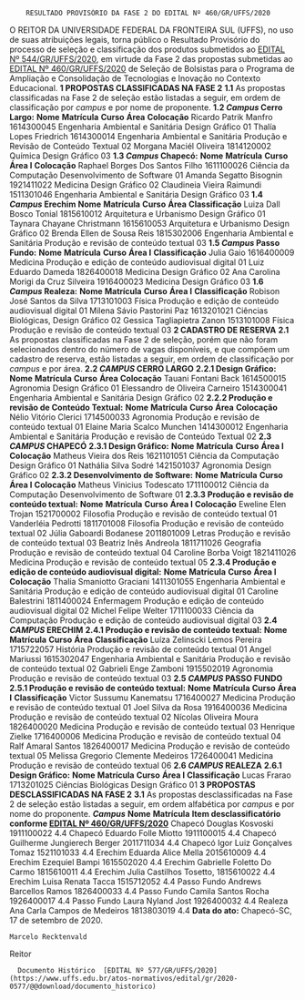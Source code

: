         RESULTADO PROVISÓRIO DA FASE 2 DO EDITAL Nº 460/GR/UFFS/2020  

 O REITOR DA UNIVERSIDADE FEDERAL DA FRONTEIRA SUL (UFFS), no uso de suas atribuições legais, torna público o Resultado Provisório do processo de seleção e classificação dos produtos submetidos ao [EDITAL Nº 544/GR/UFFS/2020](https://www.uffs.edu.br/atos-normativos/edital/gr/2020-0544), em virtude da Fase 2 das propostas submetidas ao [EDITAL Nº 460/GR/UFFS/2020](https://www.uffs.edu.br/atos-normativos/edital/gr/2020-0460) de Seleção de Bolsistas para o Programa de Ampliação e Consolidação de Tecnologias e Inovação no Contexto Educacional.  **1 PROPOSTAS CLASSIFICADAS NA FASE 2** **1.1**  As propostas classificadas na Fase 2 de seleção estão listadas a seguir, em ordem de classificação por *campus*  e por nome de proponente. **1.2 *Campus*  Cerro Largo:**     **Nome**   **Matrícula**   **Curso**   **Área**     **Colocação**     Ricardo Patrik Manfro   1614300045   Engenharia Ambiental e Sanitária   Design Gráfico   01     Thalía Lopes Friedrich   1614300014   Engenharia Ambiental e Sanitária   Produção e Revisão de Conteúdo Textual   02     Morgana Maciél Oliveira   1814120002   Química   Design Gráfico   03     **1.3 *Campus*  Chapecó:**     **Nome**   **Matrícula**   **Curso**   **Área I**    **Colocação**     Raphael Borges Dos Santos Filho   1611100026   Ciência da Computação   Desenvolvimento de Software   01     Amanda Segatto Bisognin   1921411022   Medicina   Design Gráfico   02     Claudineia Vieira Raimundi   1511301046   Engenharia Ambiental e Sanitária   Design Gráfico   03     **1.4 *Campus*  Erechim**     **Nome**   **Matrícula**   **Curso**   **Área**    **Classificação**     Luiza Dall Bosco Tonial   1815610012   Arquitetura e Urbanismo   Design Gráfico   01     Taynara Chayane Christmann   1615610053   Arquitetura e Urbanismo   Design Gráfico   02     Brenda Ellen de Sousa Reis   1815302006   Engenharia Ambiental e Sanitária   Produção e revisão de conteúdo textual   03     **1.5 *Campus*  Passo Fundo:**     **Nome**   **Matrícula**   **Curso**   **Área I**   **Classificação**     Julia Gaio   1616400009   Medicina   Produção e edição de conteúdo audiovisual digital   01     Luiz Eduardo Dameda   1826400018   Medicina   Design Gráfico   02     Ana Carolina Morigi da Cruz Silveira   1916400023   Medicina   Design Gráfico   03     **1.6 *Campus*  Realeza:**     **Nome**   **Matrícula**   **Curso**   **Área I**   **Classificação**     Robison José Santos da Silva   1713101003   Física   Produção e edição de conteúdo audiovisual digital   01     Milena Sávio Pastorini Paz   1613201021   Ciências Biológicas,   Design Gráfico   02     Gessica Tagliapietra Zanon   1513101008   Física   Produção e revisão de conteúdo textual   03      **2 CADASTRO DE RESERVA** **2.1**  As propostas classificadas na Fase 2 de seleção, porém que não foram selecionados dentro do número de vagas disponíveis, e que compõem um cadastro de reserva, estão listadas a seguir, em ordem de classificação por *campus*  e por área. **2.2 *CAMPUS*  CERRO LARGO** **2.2.1 Design Gráfico:**     **Nome**   **Matrícula**   **Curso**   **Área**     **Colocação**     Tauani Fontani Back   1614500015   Agronomia   Design Gráfico   01     Elessandro de Oliveira Carneiro   1514300041   Engenharia Ambiental e Sanitária   Design Gráfico   02     **2.2.2 Produção e revisão de Conteúdo Textual:**     **Nome**   **Matrícula**   **Curso**   **Área**     **Colocação**     Nélio Vitório Clerici   1714500033   Agronomia   Produção e revisão de conteúdo textual   01     Elaine Maria Scalco Munchen   1414300012   Engenharia Ambiental e Sanitária   Produção e revisão de Conteúdo Textual   02     **2.3 *CAMPUS*  CHAPECÓ** **2.3.1 Design Gráfico:**     **Nome**   **Matrícula**   **Curso**   **Área I**    **Colocação**     Matheus Vieira dos Reis   1621101051   Ciência da Computação   Design Gráfico   01     Nathália Silva Sodré   1421501037   Agronomia   Design Gráfico   02     **2.3.2 Desenvolvimento de Software:**     **Nome**   **Matrícula**   **Curso**   **Área I**    **Colocação**     Matheus Vinicius Todescato   1711100012   Ciência da Computação   Desenvolvimento de Software   01     **2.3.3 Produção e revisão de conteúdo textual:**     **Nome**   **Matrícula**   **Curso**   **Área I**    **Colocação**     Eweline Elen Trojan   1521700002   Filosofia   Produção e revisão de conteúdo textual   01     Vanderléia Pedrotti   1811701008   Filosofia   Produção e revisão de conteúdo textual   02     Júlia Gaboardi Bodanese   2011801009   Letras   Produção e revisão de conteúdo textual   03     Beatriz Inês Andreola   1811711026   Geografia   Produção e revisão de conteúdo textual   04     Caroline Borba Voigt   1821411026   Medicina   Produção e revisão de conteúdo textual   05     **2.3.4 Produção e edição de conteúdo audiovisual digital:**     **Nome**   **Matrícula**   **Curso**   **Área I**    **Colocação**     Thalia Smaniotto Graciani   1411301055   Engenharia Ambiental e Sanitária   Produção e edição de conteúdo audiovisual digital   01     Caroline Balestrini   1811400024   Enfermagem   Produção e edição de conteúdo audiovisual digital   02     Michel Felipe Welter   1711100033   Ciência da Computação   Produção e edição de conteúdo audiovisual digital   03     **2.4 *CAMPUS*  ERECHIM** **2.4.1 Produção e revisão de conteúdo textual:**     **Nome**   **Matrícula**   **Curso**   **Área**    **Classificação**     Luíza Zelinscki Lemos Pereira   1715722057   História   Produção e revisão de conteúdo textual   01     Angel Mariussi   1615302047   Engenharia Ambiental e Sanitária   Produção e revisão de conteúdo textual   02     Gabrieli Enge Zamboni   1915502019   Agronomia   Produção e revisão de conteúdo textual   03     **2.5 *CAMPUS*  PASSO FUNDO** **2.5.1 Produção e revisão de conteúdo textual:**     **Nome**   **Matrícula**   **Curso**   **Área I**   **Classificação**     Victor Sussumu Kanematsu   1716400027   Medicina   Produção e revisão de conteúdo textual   01     Joel Silva da Rosa   1916400036   Medicina   Produção e revisão de conteúdo textual   02     Nícolas Oliveira Moura   1826400020   Medicina   Produção e revisão de conteúdo textual   03     Henrique Zielke   1716400006   Medicina   Produção e revisão de conteúdo textual   04     Ralf Amaral Santos   1826400017   Medicina   Produção e revisão de conteúdo textual   05     Melissa Gregorio Clemente Medeiros   1726400041   Medicina   Produção e revisão de conteúdo textual   06     **2.6 *CAMPUS*  REALEZA** **2.6.1 Design Gráfico:**     **Nome**   **Matrícula**   **Curso**   **Área I**   **Classificação**     Lucas Frarao   1713201025   Ciências Biológicas   Design Gráfico   01      **3 PROPOSTAS DESCLASSIFICADAS NA FASE 2** **3.1**  As propostas desclassificadas na Fase 2 de seleção estão listadas a seguir, em ordem alfabética por *campus*  e por nome do proponente.      ***Campus***    **Nome**   **Matrícula**   **Item desclassificatório conforme [EDITAL Nº 460/GR/UFFS/2020](https://www.uffs.edu.br/atos-normativos/edital/gr/2020-0460)**     Chapecó   Douglas Kosvoski   1911100022   4.4     Chapecó   Eduardo Folle Miotto   1911100015   4.4     Chapecó   Guilherme Jungierech Berger   2011711034   4.4     Chapecó   Igor Luiz Gonçalves Tomaz   1521101033   4.4     Erechim   Eduarda Alice Mella   2015610009   4.4     Erechim   Ezequiel Bampi   1615502020   4.4     Erechim   Gabrielle Foletto Do Carmo   1815610011   4.4     Erechim   Julia Castilhos Tosetto,   1815610022   4.4     Erechim   Luisa Renata Tacca   1515712052   4.4    Passo Fundo  Andrews Barcellos Ramos   1826400033   4.4     Passo Fundo   Camila Santos Rocha   1926400017   4.4     Passo Fundo   Laura Nyland Jost   1926400032   4.4     Realeza   Ana Carla Campos de Medeiros   1813803019   4.4          **Data do ato:** Chapecó-SC, 17 de setembro de 2020.   
 

    Marcelo Recktenvald   
 Reitor 

      Documento Histórico  [EDITAL Nº 577/GR/UFFS/2020](https://www.uffs.edu.br/atos-normativos/edital/gr/2020-0577/@@download/documento_historico)     
      
